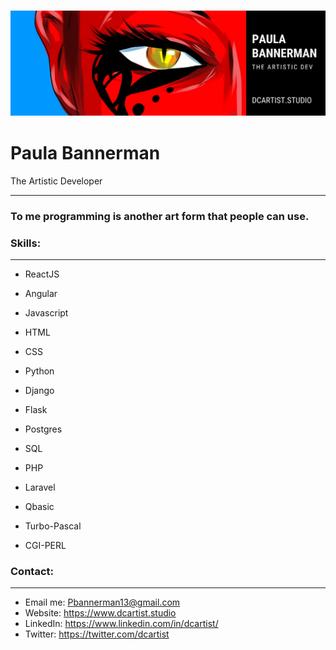 



### ![DCartist](banner.png)



# Paula Bannerman  

The Artistic Developer

------

### To me programming is another art form that people can use.



### **Skills:** 

------

- ReactJS
- Angular
- Javascript
- HTML
- CSS
  

- Python
- Django
- Flask
  

- Postgres
- SQL



- PHP
- Laravel
  

- Qbasic

- Turbo-Pascal

- CGI-PERL

  

### **Contact:** 

------

- Email me: Pbannerman13@gmail.com 
- Website: https://www.dcartist.studio
- LinkedIn: https://www.linkedin.com/in/dcartist/
- Twitter: https://twitter.com/dcartist




